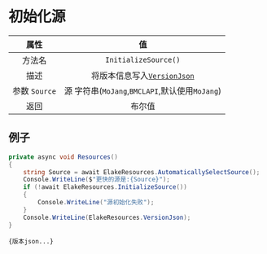 # 初始化源

|     属性      |                           值                            |
| :-----------: | :-----------------------------------------------------: |
|    方法名     |                  `InitializeSource()`                   |
|     描述      | 将版本信息写入[`VersionJson`](../Variables/VersionJson) |
| 参数 `Source` |     源 字符串(`MoJang`,`BMCLAPI`,默认使用`MoJang`)      |
|     返回      |                         布尔值                          |

## 例子

```C# [代码示例]
private async void Resources()
{
    string Source = await ElakeResources.AutomaticallySelectSource();
    Console.WriteLine($"更快的源是:{Source}");
    if (!await ElakeResources.InitializeSource())
    {
        Console.WriteLine("源初始化失败");
    }
    Console.WriteLine(ElakeResources.VersionJson);
}
```

``` [输出]
{版本json...}
```
